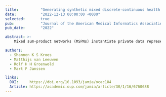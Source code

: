 ```yaml
---
title:          "Generating synthetic mixed discrete-continuous health records with mixed sum-product networks"
date:           "2022-12-13 00:00:00 +0000"
selected:       true
pub:            "Journal of the American Medical Informatics Association (JAMIA)"
pub_date:       "2022"

abstract: >-
    Mixed sum-product networks (MSPNs) instantiate private data representations from which synthetic patient records are drawn, enabling secure exchange for downstream statistical analyses. Rigorous evaluation against privacy and information-loss metrics demonstrates the approach’s capacity to uphold confidentiality while preserving analytical utility.

authors:
  - Shannon K S Kroes
  - Matthijs van Leeuwen
  - Rolf H H Groenwold
  - Mart P Janssen

links:
  DOI:     https://doi.org/10.1093/jamia/ocac184
  Article: https://academic.oup.com/jamia/article/30/1/16/6760688
---
```


